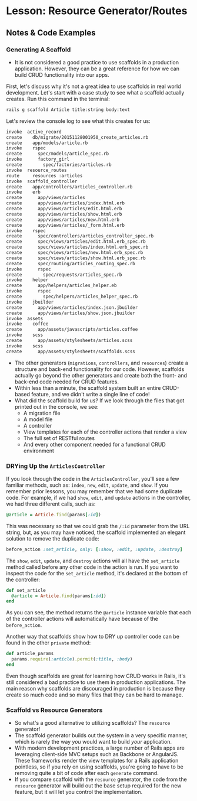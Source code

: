 # Lesson: Resource Generator/Routes

## Notes & Code Examples

### Generating A Scaffold

- It is not considered a good practice to use scaffolds in a production application. However, they can be a great reference for how we can build CRUD functionality into our apps.

First, let's discuss why it's not a great idea to use scaffolds in real world development. Let's start with a case study to see what a scaffold actually creates. Run this command in the terminal:

```bash
rails g scaffold Article title:string body:text
```

Let's review the console log to see what this creates for us:

```bash
invoke  active_record
create    db/migrate/20151128001950_create_articles.rb
create    app/models/article.rb
invoke    rspec
create      spec/models/article_spec.rb
invoke      factory_girl
create        spec/factories/articles.rb
invoke  resource_routes
route     resources :articles
invoke  scaffold_controller
create    app/controllers/articles_controller.rb
invoke    erb
create      app/views/articles
create      app/views/articles/index.html.erb
create      app/views/articles/edit.html.erb
create      app/views/articles/show.html.erb
create      app/views/articles/new.html.erb
create      app/views/articles/_form.html.erb
invoke    rspec
create      spec/controllers/articles_controller_spec.rb
create      spec/views/articles/edit.html.erb_spec.rb
create      spec/views/articles/index.html.erb_spec.rb
create      spec/views/articles/new.html.erb_spec.rb
create      spec/views/articles/show.html.erb_spec.rb
create      spec/routing/articles_routing_spec.rb
invoke      rspec
create        spec/requests/articles_spec.rb
invoke    helper
create      app/helpers/articles_helper.eb
invoke      rspec
create        spec/helpers/articles_helper_spec.rb
invoke    jbuilder
create      app/views/articles/index.json.jbuilder
create      app/views/articles/show.json.jbuilder
invoke  assets
invoke    coffee
create      app/assets/javascripts/articles.coffee
invoke    scss
create      app/assets/stylesheets/articles.scss
invoke    scss
create      app/assets/stylesheets/scaffolds.scss
```

- The other generators (`migrations`, `controllers`, and `resources`) create a structure and back-end functionality for our code. However, scaffolds actually go beyond the other generators and create both the front- and back-end code needed for CRUD features.
- Within less than a minute, the scaffold system built an entire CRUD-based feature, and we didn't write a single line of code!
- What did the scaffold build for us? If we look through the files that got printed out in the console, we see:
  - A migration file
  - A model file
  - A controller
  - View templates for each of the controller actions that render a view
  - The full set of RESTful routes
  - And every other component needed for a functional CRUD environment

### DRYing Up the `ArticlesController`

If you look through the code in the `ArticlesController`, you'll see a few familiar methods, such as: `index`, `new`, `edit`, `update`, and `show`. If you remember prior lessons, you may remember that we had some duplicate code. For example, if we had `show`, `edit`, and `update` actions in the controller, we had three different calls, such as:

```ruby
@article = Article.find(params[:id])
```

This was necessary so that we could grab the `/:id` parameter from the URL string, but, as you may have noticed, the scaffold implemented an elegant solution to remove the duplicate code:

```ruby
before_action :set_article, only: [:show, :edit, :update, :destroy]
```

The `show`, `edit`, `update`, and `destroy` actions will all have the `set_article` method called before any other code in the action is run. If you want to inspect the code for the `set_article` method, it's declared at the bottom of the controller:

```ruby
def set_article
  @article = Article.find(params[:id])
end
```

As you can see, the method returns the `@article` instance variable that each of the controller actions will automatically have because of the `before_action`.

Another way that scaffolds show how to DRY up controller code can be found in the other `private` method:

```ruby
def article_params
  params.require(:article).permit(:title, :body)
end
```

Even though scaffolds are great for learning how CRUD works in Rails, it's still considered a bad practice to use them in production applications. The main reason why scaffolds are discouraged in production is because they create so much code and so many files that they can be hard to manage.

### Scaffold vs Resource Generators

- So what's a good alternative to utilizing scaffolds? The `resource` generator!
- The scaffold generator builds out the system in a very specific manner, which is rarely the way _you_ would want to build _your_ application.
- With modern development practices, a large number of Rails apps are leveraging client-side MVC setups such as Backbone or AngularJS. These frameworks render the view templates for a Rails application pointless, so if you rely on using scaffolds, you're going to have to be removing quite a bit of code after each `generate` command.
- If you compare scaffold with the `resource` generator, the code from the `resource` generator will build out the base setup required for the new feature, but it will let you control the implementation.
